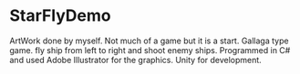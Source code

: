 # StarFlyDemo
ArtWork done by myself.  Not much of a game but it is a start.  Gallaga type game.  fly ship from left to right and shoot enemy ships.  Programmed in C# and used Adobe Illustrator for the graphics.  Unity for development. 
